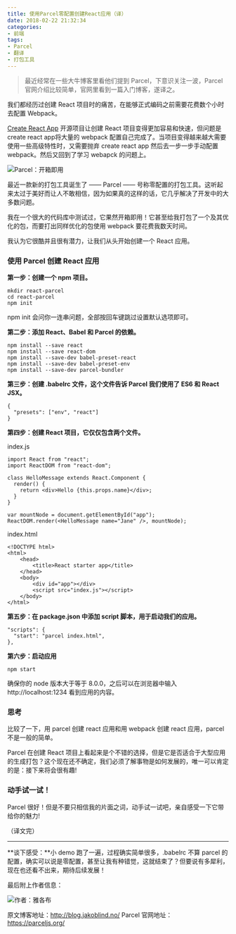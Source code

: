 ```yaml
---
title: 使用Parcel零配置创建React应用（译）
date: 2018-02-22 21:32:34
categories:
- 前端
tags:
- Parcel
- 翻译
- 打包工具
---
```


> 最近经常在一些大牛博客里看他们提到 Parcel，下意识关注一波，Parcel 官网介绍比较简单，官网里看到一篇入门博客，遂译之。

我们都经历过创建 React 项目时的痛苦，在能够正式编码之前需要花费数个小时去配置 Webpack。

[Create React App](https://github.com/facebookincubator/create-react-app) 开源项目让创建 React 项目变得更加容易和快速，但问题是 create react app将大量的 webpack 配置自己完成了。当项目变得越来越大需要使用一些高级特性时，又需要抛弃 create react app 然后去一步一步手动配置 webpack。然后又回到了学习 webapck 的问题上。

![Parcel：开箱即用](http://upload-images.jianshu.io/upload_images/6693922-78d51f37bc42463e.png?imageMogr2/auto-orient/strip%7CimageView2/2/w/1240)

最近一款新的打包工具诞生了 —— Parcel —— 号称零配置的打包工具。这听起来太过于美好而让人不敢相信，因为如果真的这样的话，它几乎解决了开发中的大多数问题。

我在一个很大的代码库中测试过，它果然开箱即用！它甚至给我打包了一个及其优化的包，而要打出同样优化的包使用  webpack 要花费我数天时间。

我认为它很酷并且很有潜力，让我们从头开始创建一个 React 应用。

### 使用 Parcel 创建 React 应用

**第一步：创建一个 npm 项目。**

```
mkdir react-parcel
cd react-parcel
npm init
```
npm init 会问你一连串问题，全部按回车键跳过设置默认选项即可。

**第二步：添加 React、Babel 和 Parcel 的依赖。**

```
npm install --save react
npm install --save react-dom
npm install --save-dev babel-preset-react
npm install --save-dev babel-preset-env
npm install --save-dev parcel-bundler
```

**第三步：创建 .babelrc 文件，这个文件告诉 Parcel 我们使用了 ES6 和 React JSX。**

```
{
  "presets": ["env", "react"]
}
```

**第四步：创建 React 项目，它仅仅包含两个文件。**

index.js
```
import React from "react";
import ReactDOM from "react-dom";

class HelloMessage extends React.Component {
  render() {
    return <div>Hello {this.props.name}</div>;
  }
}

var mountNode = document.getElementById("app");
ReactDOM.render(<HelloMessage name="Jane" />, mountNode);
```

index.html

```
<!DOCTYPE html>
<html>
    <head>
        <title>React starter app</title>
    </head>
    <body>
        <div id="app"></div>
        <script src="index.js"></script>
    </body>
</html>
```

**第五步：在 package.json 中添加 script 脚本，用于启动我们的应用。**

```
"scripts": {
  "start": "parcel index.html",
},
```

**第六步：启动应用**

```
npm start
```

确保你的 node 版本大于等于 8.0.0，之后可以在浏览器中输入 http://localhost:1234 看到应用的内容。

### 思考

比较了一下，用 parcel 创建 react 应用和用 webpack 创建 react 应用，parcel 不是一般的简单。

Parcel 在创建 React 项目上看起来是个不错的选择，但是它是否适合于大型应用的生成打包？这个现在还不确定，我们必须了解事物是如何发展的，唯一可以肯定的是：接下来将会很有趣!

### 动手试一试！

Parcel 很好！但是不要只相信我的片面之词，动手试一试吧，亲自感受一下它带给你的魅力!

（译文完）

----

**谈下感受：**小 demo 跑了一遍，过程确实简单很多，.babelrc 不算 parcel 的配置，确实可以说是零配置，甚至让我有种错觉，这就结束了？但要说有多犀利，现在也还看不出来，期待后续发展！

最后附上作者信息：

![作者：雅各布](http://upload-images.jianshu.io/upload_images/6693922-28802d3d4fda1ea2.png?imageMogr2/auto-orient/strip%7CimageView2/2/w/1240)

原文博客地址：http://blog.jakoblind.no/
Parcel 官网地址：https://parceljs.org/





